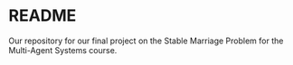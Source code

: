 # README #

Our repository for our final project on the Stable Marriage Problem for the Multi-Agent Systems course.
